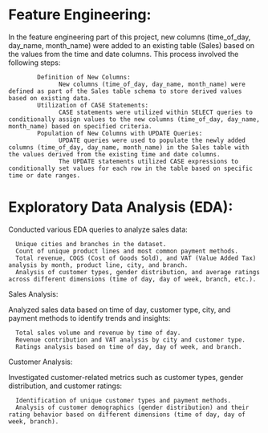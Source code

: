 # Feature Engineering:

In the feature engineering part of this project, new columns (time_of_day, day_name, month_name) were added to an existing table (Sales) based on the values from the time and date columns. This process involved the following steps:

            Definition of New Columns:
                  New columns (time_of_day, day_name, month_name) were defined as part of the Sales table schema to store derived values based on existing data.
            Utilization of CASE Statements:
                  CASE statements were utilized within SELECT queries to conditionally assign values to the new columns (time_of_day, day_name, month_name) based on specified criteria.
            Population of New Columns with UPDATE Queries:
                  UPDATE queries were used to populate the newly added columns (time_of_day, day_name, month_name) in the Sales table with the values derived from the existing time and date columns.
                  The UPDATE statements utilized CASE expressions to conditionally set values for each row in the table based on specific time or date ranges.

# Exploratory Data Analysis (EDA):

Conducted various EDA queries to analyze sales data:

      Unique cities and branches in the dataset.
      Count of unique product lines and most common payment methods.
      Total revenue, COGS (Cost of Goods Sold), and VAT (Value Added Tax) analysis by month, product line, city, and branch.
      Analysis of customer types, gender distribution, and average ratings across different dimensions (time of day, day of week, branch, etc.).

Sales Analysis:

Analyzed sales data based on time of day, customer type, city, and payment methods to identify trends and insights:

      Total sales volume and revenue by time of day.
      Revenue contribution and VAT analysis by city and customer type.
      Ratings analysis based on time of day, day of week, and branch.

Customer Analysis:

Investigated customer-related metrics such as customer types, gender distribution, and customer ratings:

      Identification of unique customer types and payment methods.
      Analysis of customer demographics (gender distribution) and their rating behavior based on different dimensions (time of day, day of week, branch).

